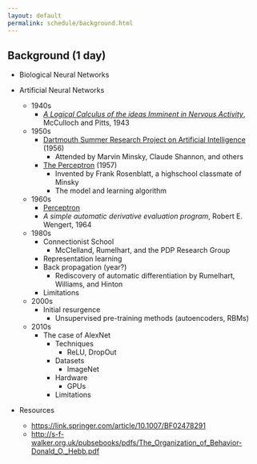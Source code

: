 ```yaml
---
layout: default
permalink: schedule/background.html
---
```


## Background (1 day)

* Biological Neural Networks
    
* Artificial Neural Networks
    * 1940s 
        * *[A Logical Calculus of the ideas Imminent in Nervous Activity](http://www.cse.chalmers.se/~coquand/AUTOMATA/mcp.pdf)*, McCulloch and Pitts, 1943
    * 1950s
        * [Dartmouth Summer Research Project on Artificial Intelligence](https://medium.com/rla-academy/dartmouth-workshop-the-birthplace-of-ai-34c533afe992) (1956)
            * Attended by Marvin Minsky, Claude Shannon, and others
        * [The Perceptron](https://en.wikipedia.org/wiki/Perceptron) (1957)
            * Invented by Frank Rosenblatt, a highschool classmate of Minsky
            * The model and learning algorithm
    * 1960s
        * [Perceptron](https://archive.org/details/Perceptrons)
        * *A simple automatic derivative evaluation program*, Robert E. Wengert, 1964
    * 1980s
        * Connectionist School
            * McClelland, Rumelhart, and the PDP Research Group
        * Representation learning
        * Back propagation (year?)
            * Rediscovery of automatic differentiation by Rumelhart, Williams, and Hinton
        * Limitations
    * 2000s
        * Initial resurgence
            * Unsupervised pre-training methods (autoencoders, RBMs)
    * 2010s
        * The case of AlexNet
            * Techniques
                * ReLU, DropOut
            * Datasets
                * ImageNet
            * Hardware
                * GPUs
            * Limitations

* Resources
    * https://link.springer.com/article/10.1007/BF02478291
    * http://s-f-walker.org.uk/pubsebooks/pdfs/The_Organization_of_Behavior-Donald_O._Hebb.pdf
